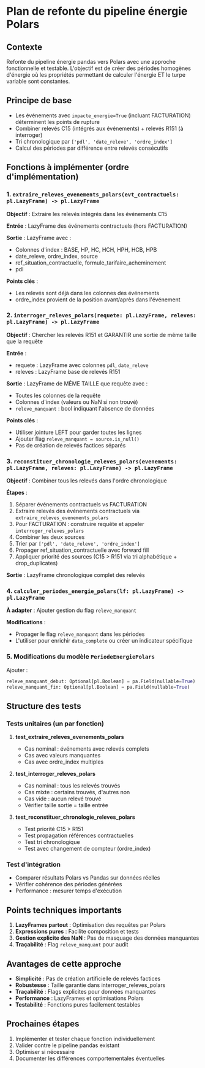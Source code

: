 # Plan de refonte du pipeline énergie Polars

## Contexte
Refonte du pipeline énergie pandas vers Polars avec une approche fonctionnelle et testable.
L'objectif est de créer des périodes homogènes d'énergie où les propriétés permettant de calculer l'énergie ET le turpe variable sont constantes.

## Principe de base
- Les événements avec `impacte_energie=True` (incluant FACTURATION) déterminent les points de rupture
- Combiner relevés C15 (intégrés aux événements) + relevés R151 (à interroger)
- Tri chronologique par `['pdl', 'date_releve', 'ordre_index']`
- Calcul des périodes par différence entre relevés consécutifs

## Fonctions à implémenter (ordre d'implémentation)

### 1. `extraire_releves_evenements_polars(evt_contractuels: pl.LazyFrame) -> pl.LazyFrame`
**Objectif** : Extraire les relevés intégrés dans les événements C15

**Entrée** : LazyFrame des événements contractuels (hors FACTURATION)

**Sortie** : LazyFrame avec :
- Colonnes d'index : BASE, HP, HC, HCH, HPH, HCB, HPB
- date_releve, ordre_index, source
- ref_situation_contractuelle, formule_tarifaire_acheminement
- pdl

**Points clés** :
- Les relevés sont déjà dans les colonnes des événements
- ordre_index provient de la position avant/après dans l'événement

### 2. `interroger_releves_polars(requete: pl.LazyFrame, releves: pl.LazyFrame) -> pl.LazyFrame`
**Objectif** : Chercher les relevés R151 et GARANTIR une sortie de même taille que la requête

**Entrée** :
- requete : LazyFrame avec colonnes `pdl`, `date_releve`
- releves : LazyFrame base de relevés R151

**Sortie** : LazyFrame de MÊME TAILLE que requête avec :
- Toutes les colonnes de la requête
- Colonnes d'index (valeurs ou NaN si non trouvé)
- `releve_manquant` : bool indiquant l'absence de données

**Points clés** :
- Utiliser jointure LEFT pour garder toutes les lignes
- Ajouter flag `releve_manquant = source.is_null()`
- Pas de création de relevés factices séparés

### 3. `reconstituer_chronologie_releves_polars(evenements: pl.LazyFrame, releves: pl.LazyFrame) -> pl.LazyFrame`
**Objectif** : Combiner tous les relevés dans l'ordre chronologique

**Étapes** :
1. Séparer événements contractuels vs FACTURATION
2. Extraire relevés des événements contractuels via `extraire_releves_evenements_polars`
3. Pour FACTURATION : construire requête et appeler `interroger_releves_polars`
4. Combiner les deux sources
5. Trier par `['pdl', 'date_releve', 'ordre_index']`
6. Propager ref_situation_contractuelle avec forward fill
7. Appliquer priorité des sources (C15 > R151 via tri alphabétique + drop_duplicates)

**Sortie** : LazyFrame chronologique complet des relevés

### 4. `calculer_periodes_energie_polars(lf: pl.LazyFrame) -> pl.LazyFrame`
**À adapter** : Ajouter gestion du flag `releve_manquant`

**Modifications** :
- Propager le flag `releve_manquant` dans les périodes
- L'utiliser pour enrichir `data_complete` ou créer un indicateur spécifique

### 5. Modifications du modèle `PeriodeEnergiePolars`
Ajouter :
```python
releve_manquant_debut: Optional[pl.Boolean] = pa.Field(nullable=True)
releve_manquant_fin: Optional[pl.Boolean] = pa.Field(nullable=True)
```

## Structure des tests

### Tests unitaires (un par fonction)
1. **test_extraire_releves_evenements_polars**
   - Cas nominal : événements avec relevés complets
   - Cas avec valeurs manquantes
   - Cas avec ordre_index multiples

2. **test_interroger_releves_polars**
   - Cas nominal : tous les relevés trouvés
   - Cas mixte : certains trouvés, d'autres non
   - Cas vide : aucun relevé trouvé
   - Vérifier taille sortie = taille entrée

3. **test_reconstituer_chronologie_releves_polars**
   - Test priorité C15 > R151
   - Test propagation références contractuelles
   - Test tri chronologique
   - Test avec changement de compteur (ordre_index)

### Test d'intégration
- Comparer résultats Polars vs Pandas sur données réelles
- Vérifier cohérence des périodes générées
- Performance : mesurer temps d'exécution

## Points techniques importants

1. **LazyFrames partout** : Optimisation des requêtes par Polars
2. **Expressions pures** : Facilite composition et tests
3. **Gestion explicite des NaN** : Pas de masquage des données manquantes
4. **Traçabilité** : Flag `releve_manquant` pour audit

## Avantages de cette approche

- **Simplicité** : Pas de création artificielle de relevés factices
- **Robustesse** : Taille garantie dans interroger_releves_polars
- **Traçabilité** : Flags explicites pour données manquantes
- **Performance** : LazyFrames et optimisations Polars
- **Testabilité** : Fonctions pures facilement testables

## Prochaines étapes

1. Implémenter et tester chaque fonction individuellement
2. Valider contre le pipeline pandas existant
3. Optimiser si nécessaire
4. Documenter les différences comportementales éventuelles